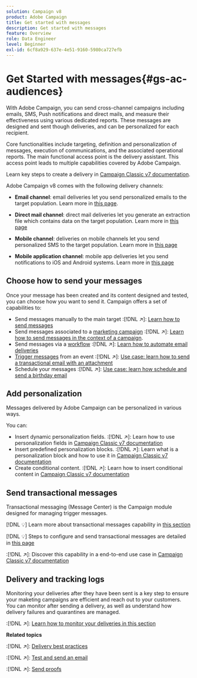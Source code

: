 ```yaml
---
solution: Campaign v8
product: Adobe Campaign
title: Get started with messages
description: Get started with messages
feature: Overview
role: Data Engineer
level: Beginner
exl-id: 6cf8a929-637e-4e51-9160-5980ca727efb
---
```

# Get Started with messages{#gs-ac-audiences}

With Adobe Campaign, you can send cross-channel campaigns including emails, SMS, Push notifications and direct mails, and measure their effectiveness using various dedicated reports. These messages are designed and sent though deliveries, and can be personalized for each recipient.

Core functionalities include targeting, definition and personalization of messages, execution of communications, and the associated operational reports. The main functional access point is the delivery assistant. This access point leads to multiple capabilities covered by Adobe Campaign.

Learn key steps to create a delivery in [Campaign Classic v7 documentation](https://experienceleague.adobe.com/docs/campaign-classic/using/sending-messages/key-steps-when-creating-a-delivery/steps-about-delivery-creation-steps.html).

Adobe Campaign v8 comes with the following delivery channels:

* **Email channel**: email deliveries let you send personalized emails to the target population. Learn more in [this page](../send/email.md).

* **Direct mail channel**: direct mail deliveries let you generate an extraction file which contains data on the target population.  Learn more in [this page](../send/direct-mail.md)

* **Mobile channel**: deliveries on mobile channels let you send personalized SMS to the target population.  Learn more in [this page](../send/sms.md)

* **Mobile application channel**: mobile app deliveries let you send notifications to iOS and Android systems.  Learn more in [this page](../send/push.md)

<!--
* **LINE channel**: LINE deliveries let you send messages on LINE, an instant messaging application available on all smartphones. Learn more in [this page](../send/line.md)
-->

## Choose how to send your messages 

Once your message has been created and its content designed and tested, you can choose how you want to send it. Campaign offers a set of capabilities to:

* Send messages manually to the main target
    :[!DNL :arrow_upper_right:]: [Learn how to send messages](https://experienceleague.adobe.com/docs/campaign-classic/using/sending-messages/sending-emails/sending-an-email/sending-messages.html)
* Send messages associated to a [marketing campaign](https://experienceleague.adobe.com/docs/campaign-classic/using/orchestrating-campaigns/orchestrate-campaigns/setting-up-marketing-campaigns.html)
    :[!DNL :arrow_upper_right:]: [Learn how to send messages in the context of a campaign](https://experienceleague.adobe.com/docs/campaign-classic/using/orchestrating-campaigns/orchestrate-campaigns/marketing-campaign-deliveries.html).
* Send messages via a [workflow](https://experienceleague.adobe.com/docs/campaign-classic/using/automating-with-workflows/introduction/about-workflows.html)
    :[!DNL :arrow_upper_right:]: [Learn how to automate email deliveries](https://experienceleague.adobe.com/docs/campaign-classic/using/automating-with-workflows/action-activities/delivery.html)
* [Trigger messages](https://experienceleague.adobe.com/docs/campaign-classic/using/transactional-messaging/introduction/about-transactional-messaging.html) from an event
    :[!DNL :arrow_upper_right:]: [Use case: learn how to send a transactional email with an attachment](https://experienceleague.adobe.com/docs/campaign-classic/using/transactional-messaging/use-case/transactional-email-with-attachments.html)
* Schedule your messages
    :[!DNL :arrow_upper_right:]: [Use case: learn how schedule and send a birthday email](https://experienceleague.adobe.com/docs/campaign-classic/using/automating-with-workflows/use-cases/deliveries/sending-a-birthday-email.html?)


## Add personalization

Messages delivered by Adobe Campaign can be personalized in various ways. 

You can:

* Insert dynamic personalization fields. 
    :[!DNL :arrow_upper_right:]: Learn how to use personalization fields in [Campaign Classic v7 documentation](https://experienceleague.adobe.com/docs/campaign-classic/using/sending-messages/personalizing-deliveries/personalization-fields.html)
* Insert predefined personalization blocks. 
    :[!DNL :arrow_upper_right:]: Learn what is a personalization block and how to use it in [Campaign Classic v7 documentation](https://experienceleague.adobe.com/docs/campaign-classic/using/sending-messages/personalizing-deliveries/personalization-blocks.html)
* Create conditional content. 
    :[!DNL :arrow_upper_right:]: Learn how to insert conditional content in [Campaign Classic v7 documentation](https://experienceleague.adobe.com/docs/campaign-classic/using/sending-messages/personalizing-deliveries/conditional-content.html)

## Send transactional messages

Transactional messaging (Message Center) is the Campaign module designed for managing trigger messages. 

[!DNL :bulb:] Learn more about transactional messages capability in [this section](../dev/architecture.md#transac-msg-archi)

[!DNL :bulb:] Steps to configure and send transactional messages are detailed in [this page](../send/transactional.md)

:[!DNL :arrow_upper_right:]: Discover this capability in a end-to-end use case in [Campaign Classic v7 documentation](https://experienceleague.adobe.com/docs/campaign-classic/using/transactional-messaging/use-case/transactional-email-with-attachments.html?lang=en#transactional-messaging)

## Delivery and tracking logs

Monitoring your deliveries after they have been sent is a key step to ensure your maketing campaigns are efficient and reach out to your customers. You can monitor after sending a delivery, as well as understand how delivery failures and quarantines are managed.

:[!DNL :arrow_upper_right:]: [Learn how to monitor your deliveries in this section](https://experienceleague.adobe.com/docs/campaign-classic/using/sending-messages/monitoring-deliveries/about-delivery-monitoring.html?lang=en#sending-messages)


**Related topics**

:[!DNL :arrow_upper_right:]:  [Delivery best practices](https://experienceleague.adobe.com/docs/campaign-classic/using/sending-messages/key-steps-when-creating-a-delivery/delivery-bestpractices/delivery-best-practices.html)

:[!DNL :arrow_upper_right:]:  [Test and send an email](https://experienceleague.adobe.com/docs/campaign-classic/using/sending-messages/sending-emails/sending-an-email/sending-messages.html)

:[!DNL :arrow_upper_right:]:  [Send proofs](https://experienceleague.adobe.com/docs/campaign-classic/using/sending-messages/key-steps-when-creating-a-delivery/steps-validating-the-delivery.html)

